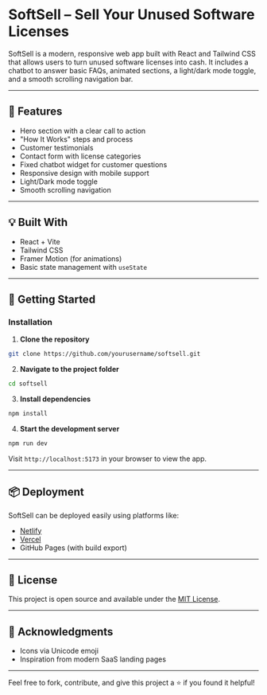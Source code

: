 # SoftSell – Sell Your Unused Software Licenses

SoftSell is a modern, responsive web app built with React and Tailwind CSS that allows users to turn unused software licenses into cash. It includes a chatbot to answer basic FAQs, animated sections, a light/dark mode toggle, and a smooth scrolling navigation bar.

---

## 🔧 Features
- Hero section with a clear call to action
- "How It Works" steps and process
- Customer testimonials
- Contact form with license categories
- Fixed chatbot widget for customer questions
- Responsive design with mobile support
- Light/Dark mode toggle
- Smooth scrolling navigation

---

## 💡 Built With
- React + Vite
- Tailwind CSS
- Framer Motion (for animations)
- Basic state management with `useState`

---

## 🚀 Getting Started

### Installation

1. **Clone the repository**
```bash
git clone https://github.com/yourusername/softsell.git
```

2. **Navigate to the project folder**
```bash
cd softsell
```

3. **Install dependencies**
```bash
npm install
```

4. **Start the development server**
```bash
npm run dev
```

Visit `http://localhost:5173` in your browser to view the app.

---

## 📦 Deployment
SoftSell can be deployed easily using platforms like:
- [Netlify](https://www.netlify.com/)
- [Vercel](https://vercel.com/)
- GitHub Pages (with build export)

---

## 📄 License
This project is open source and available under the [MIT License](LICENSE).

---

## 🙌 Acknowledgments
- Icons via Unicode emoji
- Inspiration from modern SaaS landing pages

---

Feel free to fork, contribute, and give this project a ⭐ if you found it helpful!
